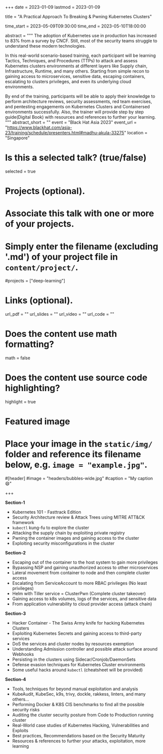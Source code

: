 +++
date = 2023-01-09
lastmod = 2023-01-09

title = "A Practical Approach To Breaking & Pwning Kubernetes Clusters"

time_start = 2023-05-09T09:30:00
time_end = 2023-05-10T18:00:00

abstract = """
The adoption of Kubernetes use in production has increased to 83% from a survey by CNCF. Still, most of the security teams struggle to understand these modern technologies.

In this real-world scenario-based training, each participant will be learning Tactics, Techniques, and Procedures (TTPs) to attack and assess Kubernetes clusters environments at different layers like Supply chain, Infrastructure, Runtime, and many others. Starting from simple recon to gaining access to microservices, sensitive data, escaping containers, escalating to clusters privileges, and even its underlying cloud environments.

By end of the training, participants will be able to apply their knowledge to perform architecture reviews, security assessments, red team exercises, and pentesting engagements on Kubernetes Clusters and Containersed environments successfully. Also, the trainer will provide step by step guide(Digital Book) with resources and references to further your learning.
"""
abstract_short = ""
event = "Black Hat Asia 2023"
event_url = "https://www.blackhat.com/asia-23/training/schedule/presenters.html#madhu-akula-33275"
location = "Singapore"

# Is this a selected talk? (true/false)
selected = true

# Projects (optional).
#   Associate this talk with one or more of your projects.
#   Simply enter the filename (excluding '.md') of your project file in `content/project/`.
#projects = ["deep-learning"]

# Links (optional).
url_pdf = ""
url_slides = ""
url_video = ""
url_code = ""

# Does the content use math formatting?
math = false

# Does the content use source code highlighting?
highlight = true

# Featured image
# Place your image in the `static/img/` folder and reference its filename below, e.g. `image = "example.jpg"`.

#[header]
#image = "headers/bubbles-wide.jpg"
#caption = "My caption :smile:"

+++


**Section-1**

* Kubernetes 101 - Fasttrack Edition
* Security Architecture review & Attack Trees using MITRE ATT&CK framework
* `kubectl` kung-fu to explore the cluster
* Attacking the supply chain by exploiting private registry
* Pwning the container images and gaining access to the cluster
* Exploiting security misconfigurations in the cluster

**Section-2**

* Escaping out of the container to the host system to gain more privileges
* Bypassing NSP and gaining unauthorized access to other microservices
* Lateral movement from container to node and then complete cluster access
* Escalating from ServiceAccount to more RBAC privileges (No least privileges)
* Helm with Tiller service = ClusterPwn (Complete cluster takeover)
* Gaining access to k8s volumes, logs of the services, and sensitive data
* From application vulnerability to cloud provider access (attack chain)

**Section-3**

* Hacker Container - The Swiss Army knife for hacking Kubernetes Clusters
* Exploiting Kubernetes Secrets and gaining access to third-party services
* DoS the services and cluster nodes by resources exemption
* Understanding Admission controller and possible attack surface around Webhooks
* Persisting in the clusters using Sidecar/Cronjob/DaemonSets
* Defense evasion techniques for Kubernetes Cluster environments
* Some useful hacks around `kubectl` (cheatsheet will be provided)

**Section-4**

* Tools, techniques for beyond manual exploitation and analysis
* KubeAudit, KubeSec, k9s, trivy, dockle, rakkess, linters, and many others...
* Performing Docker & K8S CIS benchmarks to find all the possible security risks
* Auditing the cluster security posture from Code to Production running cluster
* Real-World case studies of Kubernetes Hacking, Vulnerabilities and Exploits
* Best practices, Recommendations based on the Security Maturity
* Resources & references to further your attacks, exploitation, more learning
